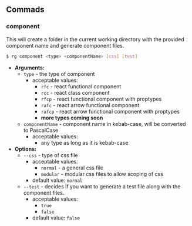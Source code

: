 ## Commads

### component

This will create a folder in the current working directory with the provided component name and generate component files.

```bash
$ rg component <type> <componentName> [css] [test]
```

- **Arguments:**
  - `type` - the type of component
    - acceptable values:
      - `rfc` - react functional component
      - `rcc` - react class component
      - `rfcp` - react functional component with proptypes
      - `rafc` - react arrow functional component
      - `rafcp` - react arrow functional component with proptypes
      - **more types coming soon**
  - `componentName` - component name in kebab-case, will be converted to PascalCase
    - acceptable values:
      - any type as long as it is kebab-case
- **Options:**
  - `--css` - type of css file
    - acceptable values:
      - `normal` - a general css file
      - `modular` - modular css files to allow scoping of css
    - default value: `normal`
  - `--test` - decides if you want to generate a test file along with the component files.
    - acceptable values:
      - `true`
      - `false`
    - default value: `false`
